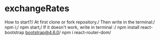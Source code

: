 # exchangeRates
How to start?/
At first clone or fork repository./
Then write in the terminal:/
npm i;/
npm start;/
If it doesn't work, write in terminal :/
npm install react-bootstrap bootstrap@4.6.0/
npm i react-router-dom/
